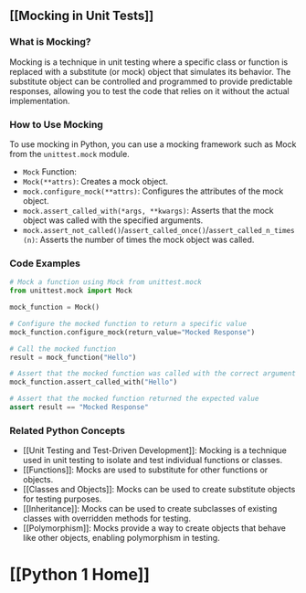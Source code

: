 ## [[Mocking in Unit Tests]]

### What is Mocking?
Mocking is a technique in unit testing where a specific class or function is replaced with a substitute (or mock) object that simulates its behavior. The substitute object can be controlled and programmed to provide predictable responses, allowing you to test the code that relies on it without the actual implementation.

### How to Use Mocking
To use mocking in Python, you can use a mocking framework such as Mock from the `unittest.mock` module.

- `Mock` Function:
 - `Mock(**attrs)`: Creates a mock object.
 - `mock.configure_mock(**attrs)`: Configures the attributes of the mock object.
 - `mock.assert_called_with(*args, **kwargs)`: Asserts that the mock object was called with the specified arguments.
 - `mock.assert_not_called()`/`assert_called_once()`/`assert_called_n_times(n)`: Asserts the number of times the mock object was called.

### Code Examples
```python
# Mock a function using Mock from unittest.mock
from unittest.mock import Mock

mock_function = Mock()

# Configure the mocked function to return a specific value
mock_function.configure_mock(return_value="Mocked Response")

# Call the mocked function
result = mock_function("Hello")

# Assert that the mocked function was called with the correct argument
mock_function.assert_called_with("Hello")

# Assert that the mocked function returned the expected value
assert result == "Mocked Response"
```

### Related Python Concepts

- [[Unit Testing and Test-Driven Development]]: Mocking is a technique used in unit testing to isolate and test individual functions or classes.
- [[Functions]]: Mocks are used to substitute for other functions or objects.
- [[Classes and Objects]]: Mocks can be used to create substitute objects for testing purposes.
- [[Inheritance]]: Mocks can be used to create subclasses of existing classes with overridden methods for testing.
- [[Polymorphism]]: Mocks provide a way to create objects that behave like other objects, enabling polymorphism in testing.
# [[Python 1 Home]]